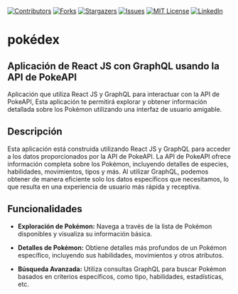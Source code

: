 <!-- PROJECT SHIELDS -->
<!--
*** I'm using markdown "reference style" links for readability.
*** Reference links are enclosed in brackets [ ] instead of parentheses ( ).
*** See the bottom of this document for the declaration of the reference variables
*** for contributors-url, forks-url, etc. This is an optional, concise syntax you may use.
*** https://www.markdownguide.org/basic-syntax/#reference-style-links
-->
[contributors-shield]: https://img.shields.io/github/contributors/usuario/repositorio.svg
[contributors-url]: https://github.com/usuario/repositorio/graphs/contributors
[forks-shield]: https://img.shields.io/github/forks/usuario/repositorio.svg
[forks-url]: https://github.com/usuario/repositorio/network/members
[stars-shield]: https://img.shields.io/github/stars/usuario/repositorio.svg
[stars-url]: https://github.com/usuario/repositorio/stargazers
[issues-shield]: https://img.shields.io/github/issues/usuario/repositorio.svg
[issues-url]: https://github.com/usuario/repositorio/issues
[license-shield]: https://img.shields.io/github/license/usuario/repositorio.svg
[license-url]: https://github.com/usuario/repositorio/blob/master/LICENSE.txt
[linkedin-shield]: https://img.shields.io/badge/-LinkedIn-blue.svg
[linkedin-url]: https://www.linkedin.com/in/marvin-escobar-zereft/

[![Contributors][contributors-shield]][contributors-url]
[![Forks][forks-shield]][forks-url]
[![Stargazers][stars-shield]][stars-url]
[![Issues][issues-shield]][issues-url]
[![MIT License][license-shield]][license-url]
[![LinkedIn][linkedin-shield]][linkedin-url]

# pokédex

## Aplicación de React JS con GraphQL usando la API de PokeAPI

Aplicación que utiliza React JS y GraphQL para interactuar con la API de PokeAPI, Esta aplicación te permitirá explorar y obtener información detallada sobre los Pokémon utilizando una interfaz de usuario amigable.

## Descripción

Esta aplicación está construida utilizando React JS y GraphQL para acceder a los datos proporcionados por la API de PokeAPI. La API de PokeAPI ofrece información completa sobre los Pokémon, incluyendo detalles de especies, habilidades, movimientos, tipos y más. Al utilizar GraphQL, podemos obtener de manera eficiente solo los datos específicos que necesitamos, lo que resulta en una experiencia de usuario más rápida y receptiva.

## Funcionalidades

- **Exploración de Pokémon:** Navega a través de la lista de Pokémon disponibles y visualiza su información básica.

- **Detalles de Pokémon:** Obtiene detalles más profundos de un Pokémon específico, incluyendo sus habilidades, movimientos y otros atributos.

- **Búsqueda Avanzada:** Utiliza consultas GraphQL para buscar Pokémon basados en criterios específicos, como tipo, habilidades, estadísticas, etc.